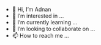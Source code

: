 - 👋 Hi, I’m Adnan
- 👀 I’m interested in ...
- 🌱 I’m currently learning ...
- 💞️ I’m looking to collaborate on ...
- 📫 How to reach me ...

<!---
muhsyadnan/muhsyadnan is a ✨ special ✨ repository because its `README.md` (this file) appears on your GitHub profile.
You can click the Preview link to take a look at your changes.
--->
